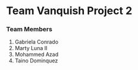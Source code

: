 # Team Vanquish Project 2

### Team Members

1. Gabriela Conrado
2. Marty Luna II
3. Mohammed Azad
4. Taino Dominquez
